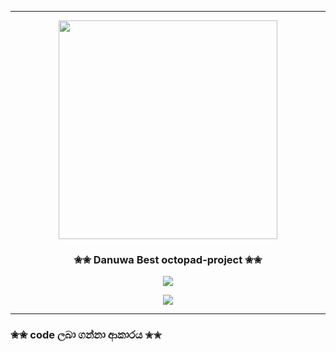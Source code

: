 ***
<div align="center"><img src="https://i.ibb.co/4sRBGfr/Whats-App-Image-2022-01-25-at-7-47-18-PM.jpg" width="350" ></a><h3>✬✬ Danuwa Best octopad-project ✬✬</h3></div>
<p align="center">
<a href="https://wa.me/94750753053"><img src="https://img.shields.io/badge/Contact%20Me%20With%20Whatsapp-Danujaya%20Daham-success"></a></p>


</a>  
             
<p align="center">
  <img src="https://readme-typing-svg.herokuapp.com?font=Castellar&color=%23FF30D8&size=30&center=true&vCenter=true&lines=octopad+project">

***
</a><h3>✬✬ code ලබා ගන්නා ආකාරය  ✬✬</h3></div>
